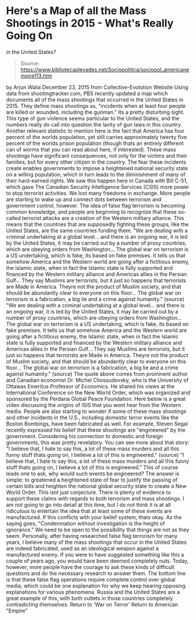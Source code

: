 # Here's a Map of all the Mass Shootings in 2015 - What's Really Going On 
in the United States?

> Source: https://www.bibliotecapleyades.net/Sociopolitica/sociopol_americanempire113.htm

by Arjun Walia December 23, 2015 from Collective-Evolution Website
Using data from shootingtracker.com, PBS recently updated a map which documents all of the mass shootings that occurred in the United States in 2015. They define mass shootings as,
"incidents when at least four people are killed or wounded, including the gunman."
Its a pretty disturbing sight.
This type of gun violence seems particular to the United States, and the numbers really do call into question the laxity of gun laws in this country.
Another relevant statistic to mention here is the fact that America has four percent of the worlds population, yet still carries approximately twenty five percent of the worlds prison population (though thats an entirely different can of worms that you can read about here, if interested).
These mass shootings have significant consequences, not only for the victims and their families, but for every other citizen in the country.
The fear these incidents create enables governments to impose a heightened national security state on a willing population, which in turn leads to the diminishment of many of their hard-earned rights.
We saw this happen here in Canada with Bill C-51, which gave The Canadian Security Intelligence Services (CSIS) more power to stop terrorist activities. We lost many freedoms in exchange.
More people are starting to wake up and connect dots between terrorism and government control, however.
The idea of false flag terrorism is becoming common knowledge, and people are beginning to recognize that these so-called terrorist attacks are a creation of the Western military alliance.
This means that the countries that are supposedly fighting these groups, like the United States, are the same countries funding them.
"We are dealing with a criminal undertaking at a global level... and there is an ongoing war, it is led by the United States, it may be carried out by a number of proxy countries, which are obeying orders from Washington... The global war on terrorism is a US undertaking, which is fake, its based on fake premises. It tells us that somehow America and the Western world are going after a fictitious enemy, the Islamic state, when in fact the Islamic state is fully supported and financed by the Western military alliance and Americas allies in the Persian Gulf... They say Muslims are terrorists, but it just so happens that terrorists are Made in America. Theyre not the product of Muslim society, and that should be abundantly clear to everyone on this floor... The global war on terrorism is a fabrication, a big lie and a crime against humanity." (source)
"We are dealing with a criminal undertaking at a global level... and there is an ongoing war, it is led by the United States, it may be carried out by a number of proxy countries, which are obeying orders from Washington...
The global war on terrorism is a US undertaking, which is fake, its based on fake premises.
It tells us that somehow America and the Western world are going after a fictitious enemy, the Islamic state, when in fact the Islamic state is fully supported and financed by the Western military alliance and Americas allies in the Persian Gulf...
They say Muslims are terrorists, but it just so happens that terrorists are Made in America. Theyre not the product of Muslim society, and that should be abundantly clear to everyone on this floor...
The global war on terrorism is a fabrication, a big lie and a crime against humanity."
(source)
The quote above comes from prominent author and Canadian economist Dr. Michel Chossudovsky, who is the University of Ottawas Emeritus Professor of Economics.
He shared his views at the International Conference on the New World Order, which was organized and sponsored by the Perdana Global Peace Foundation.
Here below is a great video discussing the origins of ISIS that you wont hear from the Western media.
People are also starting to wonder if some of these mass shootings and other incidents in the U.S., including domestic terror events like the Boston Bombings, have been fabricated as well.
For example, Steven Segal recently expressed his belief that these shootings are "engineered" by the government. Considering his connection to domestic and foreign governments, this was pretty revelatory.
You can see more about that story:
"I believe that, I hate to say this, a lot of these mass murders and all this funny stuff thats going on, I believe a lot of this is engineered." (source)
"I believe that, I hate to say this, a lot of these mass murders and all this funny stuff thats going on, I believe a lot of this is engineered."
This of course leads one to ask, why would such events be engineered?
The answer is simple:
to greatened a heightened state of fear to justify the passing of certain bills and heighten the national global security state to create a New World Order.
This isnt just conjecture.
There is plenty of evidence to support these claims with regards to both terrorism and mass shootings. I am not going to go into detail at this time, but I do not think it is at all ridiculous to entertain the idea that at least some of these events are manufactured.
If this conflicts with your belief system, thats okay.
As the saying goes,
"Condemnation without investigation is the height of ignorance."
We need to be open to the possibility that things are not as they seem.
Personally, after having researched false flag terrorism for many years, I believe many of the mass shootings that occur in the United States are indeed fabricated, used as an ideological weapon against a manufactured enemy.
If you were to have suggested something like this a couple of years ago, you would have been deemed completely nuts.
Today, however, more people have the courage to ask these kinds of difficult questions and do the necessary research to answer them. The bottom line is that these false flag operations require complete control over global media, which could be one explanation for why we keep hearing opposing explanations for various phenomena.
Russia and the United States are a great example of this, with both outlets in those countries completely contradicting themselves.
Return to 'War on Terror'
Return to American "Empire"
